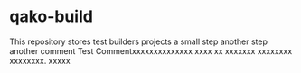 # qako-build
This repository stores test builders projects a small step another step another comment
Test Commentxxxxxxxxxxxxxx xxxx xx xxxxxxx xxxxxxxx xxxxxxxx. xxxxx
